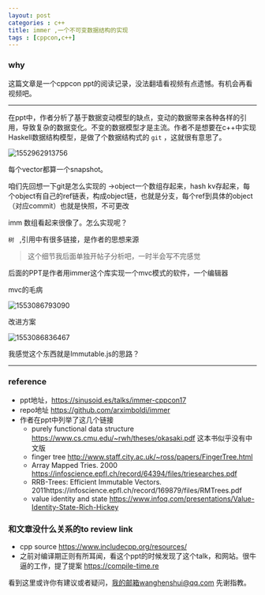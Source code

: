 ```yaml
---
layout: post
categories : c++
title: immer ,一个不可变数据结构的实现
tags : [cppcon,c++]
---
```

  

### why

这篇文章是一个cppcon ppt的阅读记录，没法翻墙看视频有点遗憾。有机会再看视频吧。

---

在ppt中，作者分析了基于数据变动模型的缺点，变动的数据带来各种各样的引用，导致复杂的数据变化。不变的数据模型才是主流。作者不是想要在c++中实现Haskell数据结构模型，是做了个数据结构式的  `git` ，这就很有意思了。

![1552962913756](https://wanghenshui.github.io/assets/1552962913756.png)

每个vector都算一个snapshot。

咱们先回想一下git是怎么实现的 ->object一个数组存起来，hash kv存起来，每个object有自己的ref链表，构成object链，也就是分支，每个ref到具体的object（对应commit）也就是快照，不可更改

imm 数组看起来很像了。怎么实现呢？

`树 ` ,引用中有很多链接，是作者的思想来源



> 这个细节我后面单独开帖子分析吧，一时半会写不完感觉



后面的PPT是作者用immer这个库实现一个mvc模式的软件，一个编辑器

mvc的毛病

![1553086793090](https://wanghenshui.github.io/assets/1553086793090.png)



改进方案

![1553086836467](https://wanghenshui.github.io/assets/1553086836467.png)

我感觉这个东西就是Immutable.js的思路？

---

### reference

- ppt地址，https://sinusoid.es/talks/immer-cppcon17
- repo地址 https://github.com/arximboldi/immer
- 作者在ppt中列举了这几个链接
  - purely functional data structure https://www.cs.cmu.edu/~rwh/theses/okasaki.pdf 这本书似乎没有中文版
  - finger tree http://www.staff.city.ac.uk/~ross/papers/FingerTree.html
  - Array Mapped Tries. 2000 https://infoscience.epfl.ch/record/64394/files/triesearches.pdf
  - RRB-Trees: Efficient Immutable Vectors. 2011https://infoscience.epfl.ch/record/169879/files/RMTrees.pdf
  - value identity and state https://www.infoq.com/presentations/Value-Identity-State-Rich-Hickey



### 和文章没什么关系的to review link

- cpp source https://www.includecpp.org/resources/
- 之前对编译期正则有所耳闻，看这个ppt的时候发现了这个talk，和网站。很牛逼的工作，提了提案 https://compile-time.re

看到这里或许你有建议或者疑问，我的邮箱wanghenshui@qq.com 先谢指教。